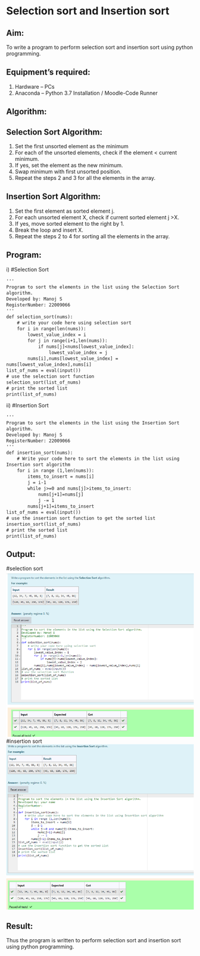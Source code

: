 # Selection sort and Insertion sort
## Aim:
To write a program to perform selection sort and insertion sort using python programming.
## Equipment’s required:
1.	Hardware – PCs
2.	Anaconda – Python 3.7 Installation / Moodle-Code Runner
## Algorithm:
## Selection Sort Algorithm:
1.	Set the first unsorted element as the minimum
2.	For each of the unsorted elements, check if the element < current minimum.
3.	If yes, set the element as the new minimum.
4.	Swap minimum with first unsorted position.
5.	Repeat the steps 2 and 3 for all the elements in the array.
## Insertion Sort Algorithm:
1.	Set the first element as sorted element j.
2.	For each unsorted element X, check if current sorted element j >X.
3.	If yes, move sorted element to the right by 1.
4.	Break the loop and insert X.
5.	Repeat the steps 2 to 4 for sorting all the elements in the array.
## Program:
i)	#Selection Sort
```
''' 
Program to sort the elements in the list using the Selection Sort algorithm.
Developed by: Manoj S
RegisterNumber: 22009066
'''
def selection_sort(nums):
    # write your code here using selection sort
    for i in range(len(nums)):
        lowest_value_index = i
        for j in range(i+1,len(nums)):
            if nums[j]<nums[lowest_value_index]:
                lowest_value_index = j
        nums[i],nums[lowest_value_index] = nums[lowest_value_index],nums[i]
list_of_nums = eval(input())
# use the selection sort function
selection_sort(list_of_nums)
# print the sorted list
print(list_of_nums)
```
ii)	#Insertion Sort
```
''' 
Program to sort the elements in the list using the Insertion Sort algorithm.
Developed by: Manoj S
RegisterNumber: 22009066
'''
def insertion_sort(nums):
    # Write your code here to sort the elements in the list using Insertion sort algorithm
    for i in range (1,len(nums)):
        items_to_insert = nums[i]
        j = i-1
        while j>=0 and nums[j]>items_to_insert:
            nums[j+1]=nums[j]
            j -= 1
        nums[j+1]=items_to_insert   
list_of_nums = eval(input())
# use the insertion sort function to get the sorted list
insertion_sort(list_of_nums)
# print the sorted list
print(list_of_nums)
```

## Output:
#selection sort
![selection](selectionop.png)
#insertion sort
![insertion](insertionop.png)


## Result:
Thus the program is written to perform selection sort and insertion sort using python programming.
